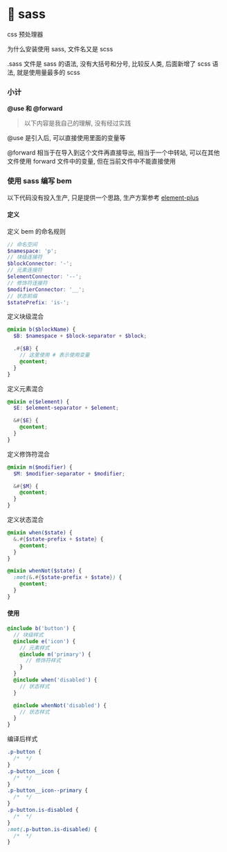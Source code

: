 # 🎨 sass

css 预处理器

为什么安装使用 sass, 文件名又是 scss

.sass 文件是 sass 的语法, 没有大括号和分号, 比较反人类, 后面新增了 scss 语法, 就是使用量最多的 scss

### 小计

**@use 和 @forward**

> 以下内容是我自己的理解, 没有经过实践

@use 是引入后, 可以直接使用里面的变量等

@forward 相当于在导入到这个文件再直接导出, 相当于一个中转站, 可以在其他文件使用 forward 文件中的变量, 但在当前文件中不能直接使用

### 使用 sass 编写 bem

以下代码没有投入生产, 只是提供一个思路, 生产方案参考 [element-plus](https://github.com/element-plus/element-plus/blob/dev/packages/theme-chalk/src/mixins/mixins.scss)

#### 定义

定义 bem 的命名规则

```scss
// 命名空间
$namespace: 'p';
// 块级连接符
$blockConnector: '-';
// 元素连接符
$elementConnector: '--';
// 修饰符连接符
$modifierConnector: '__';
// 状态前缀
$statePrefix: 'is-';
```

定义块级混合

```scss
@mixin b($blockName) {
  $B: $namespace + $block-separator + $block;

  .#{$B} {
    // 这里使用 # 表示使用变量
    @content;
  }
}
```

定义元素混合

```scss
@mixin e($element) {
  $E: $element-separator + $element;

  &#{$E} {
    @content;
  }
}
```

定义修饰符混合

```scss
@mixin m($modifier) {
  $M: $modifier-separator + $modifier;

  &#{$M} {
    @content;
  }
}
```

定义状态混合

```scss
@mixin when($state) {
  &.#{$state-prefix + $state} {
    @content;
  }
}

@mixin whenNot($state) {
  :not(&.#{$state-prefix + $state}) {
    @content;
  }
}
```

#### 使用

```scss
@include b('button') {
  // 块级样式
  @include e('icon') {
    // 元素样式
    @include m('primary') {
      // 修饰符样式
    }
  }
  @include when('disabled') {
    // 状态样式
  }

  @include whenNot('disabled') {
    // 状态样式
  }
}
```

编译后样式

```css
.p-button {
  /*  */
}
.p-button__icon {
  /*  */
}
.p-button__icon--primary {
  /*  */
}
.p-button.is-disabled {
  /*  */
}
:not(.p-button.is-disabled) {
  /*  */
}
```
